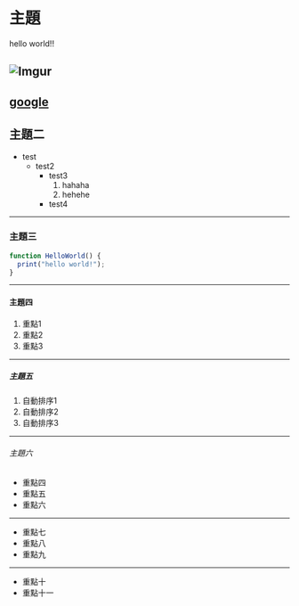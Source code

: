 # 主題
hello world!!

## ![Imgur](http://i.imgur.com/V4BFOiM.png)

## [google](https://www.google.com.tw)

## 主題二
  - test
    + test2
      * test3
        1. hahaha
        2. hehehe
      + test4

---

### 主題三

``` javascript
function HelloWorld() {
  print("hello world!");
}
```

---

#### 主題四

1. 重點1
2. 重點2
3. 重點3

---

##### 主題五

1. 自動排序1
1. 自動排序2
1. 自動排序3

---

###### 主題六

- 重點四
- 重點五
- 重點六

***

+ 重點七
+ 重點八
+ 重點九

---

* 重點十
* 重點十一
